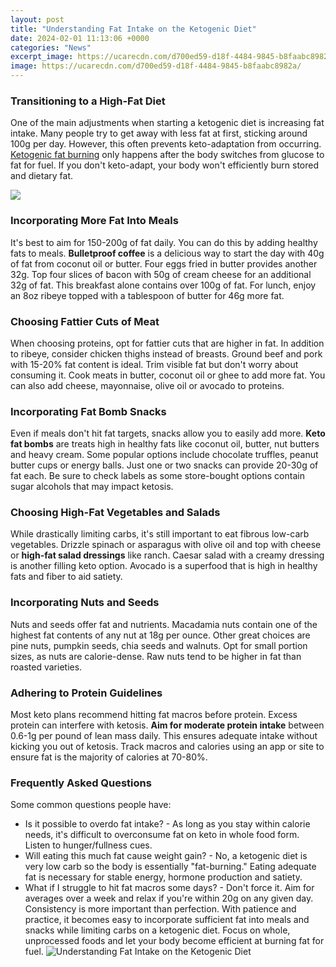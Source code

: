 ```yaml
---
layout: post
title: "Understanding Fat Intake on the Ketogenic Diet"
date: 2024-02-01 11:13:06 +0000
categories: "News"
excerpt_image: https://ucarecdn.com/d700ed59-d18f-4484-9845-b8faabc8982a/
image: https://ucarecdn.com/d700ed59-d18f-4484-9845-b8faabc8982a/
---
```


### Transitioning to a High-Fat Diet    
One of the main adjustments when starting a ketogenic diet is increasing fat intake. Many people try to get away with less fat at first, sticking around 100g per day. However, this often prevents keto-adaptation from occurring. [Ketogenic fat burning](https://fistore.mysenprints.com/collection/agudelo) only happens after the body switches from glucose to fat for fuel. If you don't keto-adapt, your body won't efficiently burn stored and dietary fat.  

![](http://yourfriendsj.com/wp-content/uploads/2018/02/How-Ketosis-Works.jpg)
### Incorporating More Fat Into Meals
It's best to aim for 150-200g of fat daily. You can do this by adding healthy fats to meals. **Bulletproof coffee** is a delicious way to start the day with 40g of fat from coconut oil or butter. Four eggs fried in butter provides another 32g. Top four slices of bacon with 50g of cream cheese for an additional 32g of fat. This breakfast alone contains over 100g of fat. For lunch, enjoy an 8oz ribeye topped with a tablespoon of butter for 46g more fat.  
### Choosing Fattier Cuts of Meat
When choosing proteins, opt for fattier cuts that are higher in fat. In addition to ribeye, consider chicken thighs instead of breasts. Ground beef and pork with 15-20% fat content is ideal. Trim visible fat but don't worry about consuming it. Cook meats in butter, coconut oil or ghee to add more fat. You can also add cheese, mayonnaise, olive oil or avocado to proteins.  
### Incorporating Fat Bomb Snacks
Even if meals don't hit fat targets, snacks allow you to easily add more. **Keto fat bombs** are treats high in healthy fats like coconut oil, butter, nut butters and heavy cream. Some popular options include chocolate truffles, peanut butter cups or energy balls. Just one or two snacks can provide 20-30g of fat each. Be sure to check labels as some store-bought options contain sugar alcohols that may impact ketosis.
### Choosing High-Fat Vegetables and Salads  
While drastically limiting carbs, it's still important to eat fibrous low-carb vegetables. Drizzle spinach or asparagus with olive oil and top with cheese or **high-fat salad dressings** like ranch. Caesar salad with a creamy dressing is another filling keto option. Avocado is a superfood that is high in healthy fats and fiber to aid satiety. 
### Incorporating Nuts and Seeds
Nuts and seeds offer fat and nutrients. Macadamia nuts contain one of the highest fat contents of any nut at 18g per ounce. Other great choices are pine nuts, pumpkin seeds, chia seeds and walnuts. Opt for small portion sizes, as nuts are calorie-dense. Raw nuts tend to be higher in fat than roasted varieties.
### Adhering to Protein Guidelines 
Most keto plans recommend hitting fat macros before protein. Excess protein can interfere with ketosis. **Aim for moderate protein intake** between 0.6-1g per pound of lean mass daily. This ensures adequate intake without kicking you out of ketosis. Track macros and calories using an app or site to ensure fat is the majority of calories at 70-80%. 
### Frequently Asked Questions
Some common questions people have:
- Is it possible to overdo fat intake? - As long as you stay within calorie needs, it's difficult to overconsume fat on keto in whole food form. Listen to hunger/fullness cues.
- Will eating this much fat cause weight gain? - No, a ketogenic diet is very low carb so the body is essentially "fat-burning." Eating adequate fat is necessary for stable energy, hormone production and satiety.
- What if I struggle to hit fat macros some days? - Don't force it. Aim for averages over a week and relax if you're within 20g on any given day. Consistency is more important than perfection.
With patience and practice, it becomes easy to incorporate sufficient fat into meals and snacks while limiting carbs on a ketogenic diet. Focus on whole, unprocessed foods and let your body become efficient at burning fat for fuel.
![Understanding Fat Intake on the Ketogenic Diet](https://ucarecdn.com/d700ed59-d18f-4484-9845-b8faabc8982a/)